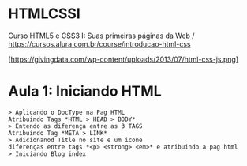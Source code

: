 # HTMLCSSI
Curso HTML5 e CSS3 I: Suas primeiras páginas da Web / https://cursos.alura.com.br/course/introducao-html-css

[https://givingdata.com/wp-content/uploads/2013/07/html-css-js.png]

# Aula 1: Iniciando HTML
```
> Aplicando o DocType na Pag HTML
Atribuindo Tags *HTML > HEAD > BODY*
> Entendo as diferença entre as 3 TAGS
Atribuindo Tag *META > LINK*
> Adicionanod Title no site e um icone
diferenças entre tags *<p> <strong> <em>* e atribuindo a pag html
> Iniciando Blog index
```

